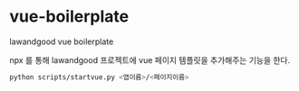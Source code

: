 # vue-boilerplate
lawandgood vue boilerplate

npx 를 통해 lawandgood 프로젝트에 vue 페이지 템플릿을 추가해주는 기능을 한다.  



```bash
python scripts/startvue.py <앱이름>/<페이지이름>
```
